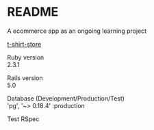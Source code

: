 # README

A ecommerce app as an ongoing learning project

[t-shirt-store](https://t-shirt-store.herokuapp.com)

Ruby version  
2.3.1

Rails version  
5.0

Database (Development/Production/Test)  
'pg', '~> 0.18.4' :production

Test
RSpec
